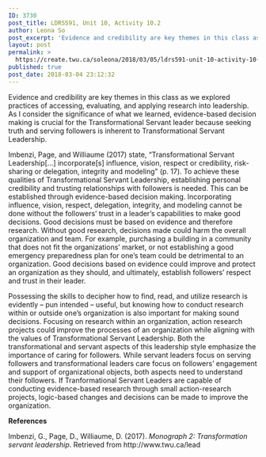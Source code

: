 ```yaml
---
ID: 3730
post_title: LDRS591, Unit 10, Activity 10.2
author: Leona So
post_excerpt: 'Evidence and credibility are key themes in this class as we explored practices of accessing, evaluating, and applying research into leadership. As I consider the significance of what we learned, evidence-based decision making is crucial for the Transformational Servant leader because seeking truth and serving followers is inherent to Transformational Servant Leadership. Imbenzi, Page, and &hellip; <p><a href="https://create.twu.ca/soleona/2018/03/05/ldrs591-unit-10-activity-10-2/">Continue reading<span> "LDRS591, Unit 10, Activity 10.2"</span></a></p>'
layout: post
permalink: >
  https://create.twu.ca/soleona/2018/03/05/ldrs591-unit-10-activity-10-2/
published: true
post_date: 2018-03-04 23:12:32
---
```

<p>Evidence and credibility are key themes in this class as we explored practices of accessing, evaluating, and applying research into leadership. As I consider the significance of what we learned, evidence-based decision making is crucial for the Transformational Servant leader because seeking truth and serving followers is inherent to Transformational Servant Leadership.</p>
<p>Imbenzi, Page, and Williaume (2017) state, &#8220;Transformational Servant Leadership[&#8230;] incorporate[s] influence, vision, respect or credibility, risk-sharing or delegation, integrity and modeling&#8221; (p. 17). To achieve these qualities of Transformational Servant Leadership, establishing personal credibility and trusting relationships with followers is needed. This can be established through evidence-based decision making. Incorporating influence, vision, respect, delegation, integrity, and modeling cannot be done without the followers&#8217; trust in a leader&#8217;s capabilities to make good decisions. Good decisions must be based on evidence and therefore research. Without good research, decisions made could harm the overall organization and team. For example, purchasing a building in a community that does not fit the organizations&#8217; market, or not establishing a good emergency preparedness plan for one&#8217;s team could be detrimental to an organization. Good decisions based on evidence could improve and protect an organization as they should, and ultimately, establish followers&#8217; respect and trust in their leader.</p>
<p>Possessing the skills to decipher how to find, read, and utilize research is evidently &#8211; pun intended &#8211; useful, but knowing how to conduct research within or outside one&#8217;s organization is also important for making sound decisions. Focusing on research within an organization, action research projects could improve the processes of an organization while aligning with the values of Transformational Servant Leadership. Both the transformational and servant aspects of this leadership style emphasize the importance of caring for followers. While servant leaders focus on serving followers and transformational leaders care focus on followers&#8217; engagement and support of organizational objects, both aspects need to understand their followers. If Tranformational Servant Leaders are capable of conducting evidence-based research through small action-research projects, logic-based changes and decisions can be made to improve the organization.</p>
<p><strong>References</strong></p>
<p>Imbenzi, G., Page, D., Williaume, D. (2017). <em>Monograph 2: Transformation servant leadership</em>. Retrieved from http://www.twu.ca/lead</p>
